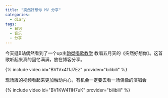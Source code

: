 ```yaml
---
title: "突然好想你 MV 分享"
categories:
  - diary
tags:
  - 日记
  - 音乐
  - 分享
---
```

今天逛B站偶然看到了一个up主[韵桀唱歌教学](https://www.bilibili.com/video/av66618622) 教唱五月天的《突然好想你》。这首歌听起来真的回忆满满，放在博客分享。

{% include video id="BV1Vx411J7Ez" provider="bilibili" %}

现场版的视频看起来更加触动内心，有机会一定要去看一场偶像的演唱会

{% include video id="BV1KW411H7uK" provider="bilibili" %}